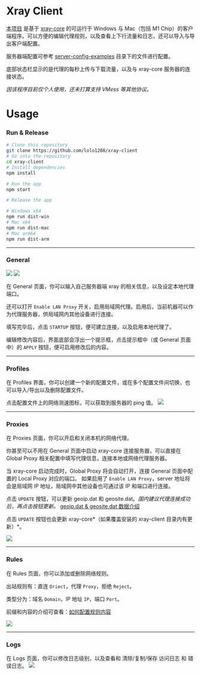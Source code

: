 # Xray Client
[本项目](https://github.com/lolo1208/xray-client) 是基于 [xray-core](https://github.com/XTLS/Xray-core) 的可运行于 Windows 与 Mac（包括 M1 Chip）的客户端程序。可以方便的编辑代理规则，以及查看上下行流量和日志，还可以导入与导出客户端配置。

服务器端配置可参考 [server-config-examples](https://github.com/lolo1208/xray-client/tree/main/server-config-examples) 目录下的文件进行配置。

底部状态栏显示的是代理的每秒上传与下载流量，以及与 xray-core 服务器的连接状态。

*因该程序目前仅个人使用，还未打算支持 VMess 等其他协议。*

# Usage
### Run & Release
```bash
# Clone this repository
git clone https://github.com/lolo1208/xray-client
# Go into the repository
cd xray-client
# Install dependencies
npm install

# Run the app
npm start

# Release the app

# Windows x64
npm run dist-win
# Mac x64
npm run dist-mac
# Mac arm64
npm run dist-arm
```

---

### General
![](https://static.lolo.link/img/screenshots/xray-client/general-1.png)
![](https://static.lolo.link/img/screenshots/xray-client/general-2.png)

在 General 页面，你可以输入自己服务器端 xray 的相关信息，以及设定本地代理端口。

还可以打开 `Enable LAN Proxy` 开关，启用局域网代理。启用后，当前机器可以作为代理服务器，供局域网内其他设备进行连接。

填写完毕后，点击 `STARTUP` 按钮，便可建立连接，以及启用本地代理了。

编辑修改内容后，界面底部会浮出一个提示框，点击提示框中（或 General 页面中）的 `APPLY` 按钮，便可启用修改后的内容。

---

### Profiles

在 Profiles 界面，你可以创建一个新的配置文件，或在多个配置文件间切换，也可以导入/导出以及删除配置文件。

点击配置文件上的网络测速图标，可以获取到服务器的 ping 值。
![](https://static.lolo.link/img/screenshots/xray-client/profiles.png)

---

### Proxies
在 Proxies 页面，你可以开启和关闭本机的网络代理。

你甚至可以不用在 General 页面中启动 xray-core 连接服务器，可以直接在 Global Proxy 相关配置中填写代理信息，连接本地或网络代理服务器。

当 xray-core 启动完成时，Global Proxy 将会自动打开，连接 General 页面中配置的 Local Proxy 对应的端口。
如果启用了 `Enable LAN Proxy`，server 地址将会是局域网 IP 地址，局域网中其他设备也可通过该 IP 和端口进行连接。

点击 `UPDATE` 按钮，可以更新 geoip.dat 和 geosite.dat。*国内建议代理连接成功后，再点击按钮更新。*
[geoip.dat & geosite.dat 数据介绍](https://github.com/Loyalsoldier/v2ray-rules-dat)

点击 `UPDATE` 按钮也会更新 xray-core*（如果覆盖安装的 xray-client 目录内有更新）*。

![](https://static.lolo.link/img/screenshots/xray-client/proxies.png)

---

### Rules
在 Rules 页面，你可以添加或删除网络规则。

出站规则有：直连 `Driect`，代理 `Proxy`，拒绝 `Reject`。

类型分为：域名 `Domain`，IP 地址 `IP`，端口 `Port`。

前缀和内容的介绍可查看：[如何配置规则内容](https://xtls.github.io/config/routing.html)

![](https://static.lolo.link/img/screenshots/xray-client/rules.png)

---

### Logs
在 Logs 页面，你可以修改日志级别，以及查看和 清除/复制/保存 访问日志 和 错误日志。
![](https://static.lolo.link/img/screenshots/xray-client/logs.png)